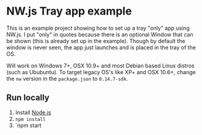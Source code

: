 # NW.js Tray app example

This is an example project showing how to set up a tray "only" app using NW.js. I put "only" in quotes because there is an optional Window that can be shown (this is already set up in the example). Though by default the window is never seen, the app just launches and is placed in the tray of the OS.

Will work on Windows 7+, OSX 10.9+ and most Debian based Linux distros (such as Ububuntu). To target legacy OS's like XP+ and OSX 10.6+, change the `nw` version in the `package.json` to `0.14.7-sdk`.

## Run locally

1. Install [Node.js](https://nodejs.org)
1. `npm install`
1. `npm start
